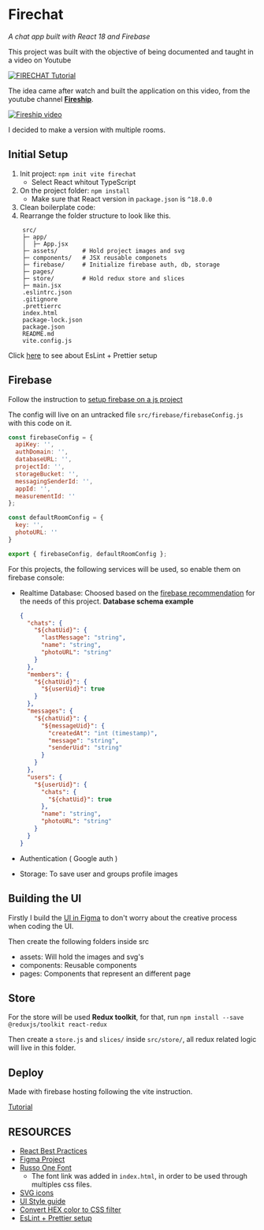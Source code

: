 # Firechat

*A chat app built with React 18 and Firebase*

This project was built with the objective of being documented and taught in a video on Youtube

[![FIRECHAT Tutorial](https://img.youtube.com/vi/ztIdPnCYmcI/0.jpg)](https://www.youtube.com/watch?v=ztIdPnCYmcI)

The idea came after watch and built the application on this video, from the youtube channel [**Fireship**](https://www.youtube.com/c/Fireship).

[![Fireship video](https://img.youtube.com/vi/zQyrwxMPm88/0.jpg)](https://www.youtube.com/watch?v=zQyrwxMPm88&t)

I decided to make a version with multiple rooms.

## Initial Setup

1. Init project: `npm init vite firechat`
   - Select React whitout TypeScript
2. On the project folder: `npm install`
   - Make sure that React version in `package.json` is `^18.0.0`
3. Clean boilerplate code:
4. Rearrange the folder structure to look like this.

```text
    src/
    ├─ app/
    │  ├─ App.jsx
    ├─ assets/       # Hold project images and svg
    ├─ components/   # JSX reusable componets
    ├─ firebase/     # Initialize firebase auth, db, storage
    ├─ pages/
    ├─ store/        # Hold redux store and slices
    ├─ main.jsx
    .eslintrc.json
    .gitignore
    .prettierrc
    index.html
    package-lock.json
    package.json
    README.md
    vite.config.js
```

Click [here](https://dev.to/knowankit/setup-eslint-and-prettier-in-react-app-357b) to see about EsLint + Prettier setup

## Firebase

Follow the instruction to [setup firebase on a js project](https://firebase.google.com/docs/web/setup)

The config will live on an untracked file `src/firebase/firebaseConfig.js` with this code on it.

```JavaScript
const firebaseConfig = {
  apiKey: '',
  authDomain: '',
  databaseURL: '',
  projectId: '',
  storageBucket: '',
  messagingSenderId: '',
  appId: '',
  measurementId: ''
};

const defaultRoomConfig = {
  key: '',
  photoURL: ''
}

export { firebaseConfig, defaultRoomConfig };
```

For this projects, the following services will be used, so enable them on firebase console:

- Realtime Database: Choosed based on the [firebase recommendation](https://firebase.google.com/docs/database/rtdb-vs-firestore?#which_database_does_firebase_recommend) for the needs of this project.
  **Database schema example**

  ```json
  {
    "chats": {
      "${chatUid}": {
        "lastMessage": "string",
        "name": "string",
        "photoURL": "string"
      }
    },
    "members": {
      "${chatUid}": {
        "${userUid}": true
      }
    },
    "messages": {
      "${chatUid}": {
        "${messageUid}": {
          "createdAt": "int (timestamp)",
          "message": "string",
          "senderUid": "string"
        }
      }
    },
    "users": {
      "${userUid}": {
        "chats": {
          "${chatUid}": true
        },
        "name": "string",
        "photoURL": "string"
      }
    }
  }
  ```

- Authentication ( Google auth )
- Storage: To save user and groups profile images

## Building the UI

Firstly I build the [UI in Figma](https://www.figma.com/file/xWSEVZcheB2anMFPPOZ42B/Firechat?node-id=0%3A1) to don't worry about the creative process when coding the UI.

Then create the following folders inside src

- assets: Will hold the images and svg's
- components: Reusable components
- pages: Components that represent an different page

## Store

For the store will be used **Redux toolkit**, for that, run `npm install --save @reduxjs/toolkit react-redux`

Then create a `store.js` and `slices/` inside `src/store/`, all redux related logic will live in this folder.

## Deploy

Made with firebase hosting following the vite instruction.

[Tutorial](https://vitejs.dev/guide/static-deploy.html#google-firebase)

## RESOURCES

- [React Best Practices](https://www.freecodecamp.org/news/best-practices-for-react/)
- [Figma Project](https://www.figma.com/file/xWSEVZcheB2anMFPPOZ42B/Firechat?node-id=0%3A1)
- [Russo One Font](https://fonts.google.com/specimen/Russo+One#standard-styles)
  - The font link was added in `index.html`, in order to be used through multiples css files.
- [SVG icons](https://www.svgrepo.com/)
- [UI Style guide](https://material.io/design/color/dark-theme.html#properties)
- [Convert HEX color to CSS filter](https://codepen.io/sosuke/pen/Pjoqqp)
- [EsLint + Prettier setup](https://dev.to/knowankit/setup-eslint-and-prettier-in-react-app-357b)
